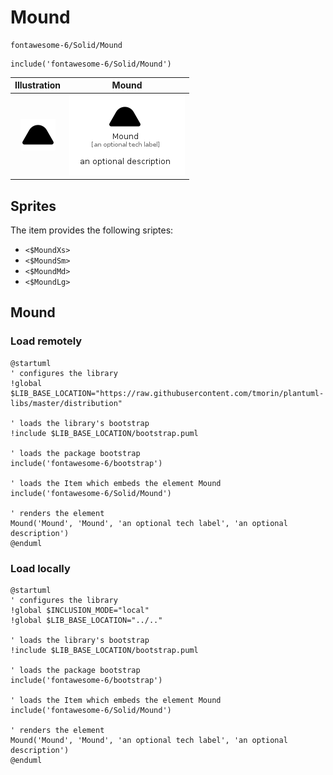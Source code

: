 # Mound


```text
fontawesome-6/Solid/Mound
```

```text
include('fontawesome-6/Solid/Mound')
```



| Illustration | Mound |
| :---: | :---: |
| ![illustration for Illustration](../../fontawesome-6/Solid/Mound.png) | ![illustration for Mound](../../fontawesome-6/Solid/Mound.Local.png) |



## Sprites
The item provides the following sriptes:

- `<$MoundXs>`
- `<$MoundSm>`
- `<$MoundMd>`
- `<$MoundLg>`





## Mound

### Load remotely
```plantuml
@startuml
' configures the library
!global $LIB_BASE_LOCATION="https://raw.githubusercontent.com/tmorin/plantuml-libs/master/distribution"

' loads the library's bootstrap
!include $LIB_BASE_LOCATION/bootstrap.puml

' loads the package bootstrap
include('fontawesome-6/bootstrap')

' loads the Item which embeds the element Mound
include('fontawesome-6/Solid/Mound')

' renders the element
Mound('Mound', 'Mound', 'an optional tech label', 'an optional description')
@enduml
```

### Load locally
```plantuml
@startuml
' configures the library
!global $INCLUSION_MODE="local"
!global $LIB_BASE_LOCATION="../.."

' loads the library's bootstrap
!include $LIB_BASE_LOCATION/bootstrap.puml

' loads the package bootstrap
include('fontawesome-6/bootstrap')

' loads the Item which embeds the element Mound
include('fontawesome-6/Solid/Mound')

' renders the element
Mound('Mound', 'Mound', 'an optional tech label', 'an optional description')
@enduml
```

